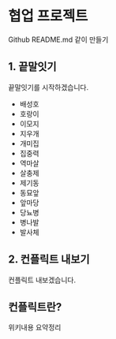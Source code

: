 # 협업 프로젝트
Github README.md 같이 만들기

## 1. 끝말잇기
끝말잇기를 시작하겠습니다.

- 배성호
- 호랑이
- 이모지
- 지우개
- 개미집
- 집중력
- 역마살
- 살충제
- 제기동
- 동묘앞
- 앞마당
- 당뇨병
- 병나발
- 발사체

## 2. 컨플릭트 내보기
컨플릭트 내보겠습니다. 

## 컨플릭트란?
위키내용 요약정리